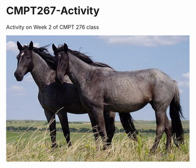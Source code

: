 # CMPT267-Activity
Activity on Week 2 of CMPT 276 class 

![my fav animal](images/Nokota_Horses_cropped.jpg)